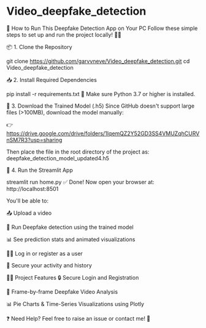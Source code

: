 # Video_deepfake_detection

🚀 How to Run This Deepfake Detection App on Your PC
Follow these simple steps to set up and run the project locally! 🧠🎥

📦 1. Clone the Repository

  git clone https://github.com/garvvneve/Video_deepfake_detection.git
  cd Video_deepfake_detection


📥 2. Install Required Dependencies

  pip install -r requirements.txt
  📌 Make sure Python 3.7 or higher is installed.

📁 3. Download the Trained Model (.h5)
  Since GitHub doesn't support large files (>100MB), download the model manually:
  
  👉 https://drive.google.com/drive/folders/1IqemQZ2Y52GD3SS4VMUZqhCURVnSM7R3?usp=sharing
  
  Then place the file in the root directory of the project as:
  deepfake_detection_model_updated4.h5

🚪 4. Run the Streamlit App

  streamlit run home.py
  ✅ Done! Now open your browser at:
  http://localhost:8501

You'll be able to:

  📤 Upload a video
  
  🧠 Run Deepfake detection using the trained model
  
  📊 See prediction stats and animated visualizations
  
  🧑‍💼 Log in or register as a user
  
  🔐 Secure your activity and history

👨‍💻 Project Features
  🔒 Secure Login and Registration
  
  🎥 Frame-by-frame Deepfake Video Analysis
  
  📊 Pie Charts & Time-Series Visualizations using Plotly


❓ Need Help?
Feel free to raise an issue or contact me! 💬
